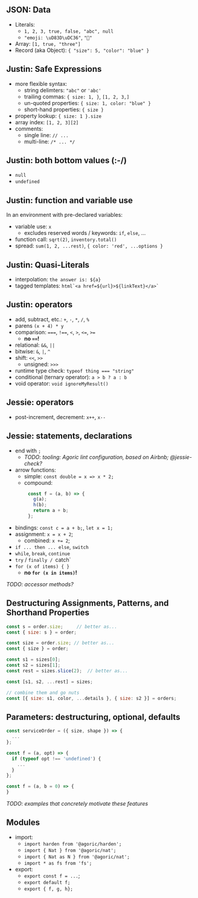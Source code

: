 
## JSON: Data

 - Literals:
   - `1, 2, 3, true, false, "abc", null`
   - `"emoji: \uD83D\uDC36"`, `"🐶"`
 - Array: `[1, true, "three"]`
 - Record (aka Object): `{ "size": 5, "color": "blue" }`


## Justin: Safe Expressions

 - more flexible syntax:
   - string delimters: `"abc"` or  `'abc'`
   - trailing commas: `{ size: 1, }`, `[1, 2, 3,]`
   - un-quoted properties: `{ size: 1, color: "blue" }`
   - short-hand properties: `{ size }`
  - property lookup: `{ size: 1 }.size`
  - array index: `[1, 2, 3][2]`
  - comments:
    - single line: `// ...`
    - multi-line: `/* ... */`

## Justin: both bottom values (**:-/**)

  - `null`
  - `undefined`

## Justin: function and variable use

In an environment with pre-declared variables:

  - variable use: `x`
    - excludes reserved words / keywords: `if`, `else`, ...
  - function call: `sqrt(2)`, `inventory.total()`
  - spread: `sum(1, 2, ...rest)`, `{ color: 'red', ...options }`

## Justin: Quasi-Literals

  - interpolation: `the answer is: ${a}`
  - tagged templates: ``html`<a href=${url}>${linkText}</a>` ``

## Justin: operators

   - add, subtract, etc.: `+`, `-`, `*`, `/`, `%`
   - parens `(x + 4) * y`
   - comparison: `===`, `!==`, `<`, `>`, `<=`, `>=`
       - **no `==`!**
   - relational: `&&`, `||`
   - bitwise: `&`, `|`, `^`
   - shift: `<<`, `>>`
     - unsigned: `>>>`
   - runtime type check: `typeof thing === "string"`
   - conditional (ternary operator): ``a > b ? a : b``
   - void operator: `void ignoreMyResult()`

## Jessie: operators

  - post-increment, decrement: `x++`, `x--`

## Jessie: statements, declarations

 - end with `;`
   - _TODO: tooling: Agoric lint configuration, based on Airbnb; @jessie-check?_
 - arrow functions:
   - simple: `const double = x => x * 2;`
   - compound:

```js
        const f = (a, b) => {
          g(a);
          h(b);
          return a + b;
        };
```

 - bindings: `const c = a + b;`, `let x = 1;`
 - assignment: `x = x + 2`;
   - combined: `x += 2`;
 - `if ... then ... else`, `switch`
 - `while`, `break`, `continue`
 - `try` / `finally / `catch`
 - `for (x of items) { }`
   - **no `for (x in items)`!**

_TODO: accessor methods?_


## Destructuring Assignments, Patterns, and Shorthand Properties

```js
const s = order.size;     // better as... 
const { size: s } = order;

const size = order.size; // better as...
const { size } = order;

const s1 = sizes[0];
const s2 = sizes[1];
const rest = sizes.slice(2);  // better as...

const [s1, s2, ...rest] = sizes;

// combine them and go nuts
const [{ size: s1, color, ...details }, { size: s2 }] = orders;

```

## Parameters: destructuring, optional, defaults

```js
const serviceOrder = ({ size, shape }) => {
  ...
};
```

```js
const f = (a, opt) => {
  if (typeof opt !== 'undefined') {
    ...
  }
};
```

```js
const f = (a, b = 0) => {
}
```

_TODO: examples that concretely motivate these features_

## Modules

 - import:
   - `import harden from '@agoric/harden';`
   - `import { Nat } from '@agoric/nat';`
   - `import { Nat as N } from '@agoric/nat';`
   - `import * as fs from 'fs';`
 - export:
   - `export const f = ...`;
   - `export default f;`
   - `export { f, g, h};`
